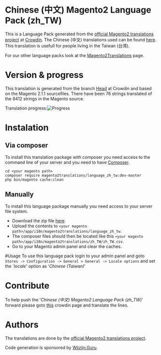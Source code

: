 # Chinese (中文) Magento2 Language Pack (zh_TW)
This is a Language Pack generated from the [official Magento2 translations project](https://crowdin.com/project/magento-2) at [Crowdin](https://crowdin.com).
The Chinese (中文) translations used can be found [here](https://crowdin.com/project/magento-2/zh).
This translation is usefull for people living in the Taiwan (台湾).

For our other language packs look at the [Magento2Translations](http://magento2translations.github.io/) page.

# Version & progress
This translation is generated from the branch [Head](https://crowdin.com/project/magento-2/zh#/Head) at Crowdin and based on the Magento 2.1.1 sourcefiles.
There have been  76 strings translated of the 8412 strings in the Magento source.

Translation progress:![Progress](http://progressed.io/bar/1)

# Instalation
## Via composer
To install this translation package with composer you need access to the command line of your server and you need to have [Composer](https://getcomposer.org).
```
cd <your magento path>
composer require magento2translations/language_zh_tw:dev-master
php bin/magento cache:clean
```
## Manually
To install this language package manually you need access to your server file system.
* Download the zip file [here](https://github.com/Magento2Translations/language_zh_tw/archive/master.zip).
* Upload the contents to `<your magento path>/app/i18n/magento2translations/language_zh_tw`.
* The composer files should then be located like this `<your magento path>/app/i18n/magento2translations/zh_TW/zh_TW.csv`.
* Go to your Magento admin panel and clear the caches.

#Usage
To use this language pack login to your admin panel and goto `Stores -> Configuration -> General > General -> Locale options` and set the '*locale*' option as '*Chinese (Taiwan)*'

# Contribute
To help push the '*Chinese (中文) Magento2 Language Pack (zh_TW)*' forward please goto [this](https://crowdin.com/project/magento-2/zh) crowdin page and translate the lines.

# Authors
The translations are done by the [official Magento2 translations project](https://crowdin.com/project/magento-2).

Code generation is sponsored by [Wijzijn.Guru](http://www.wijzijn.guru/).